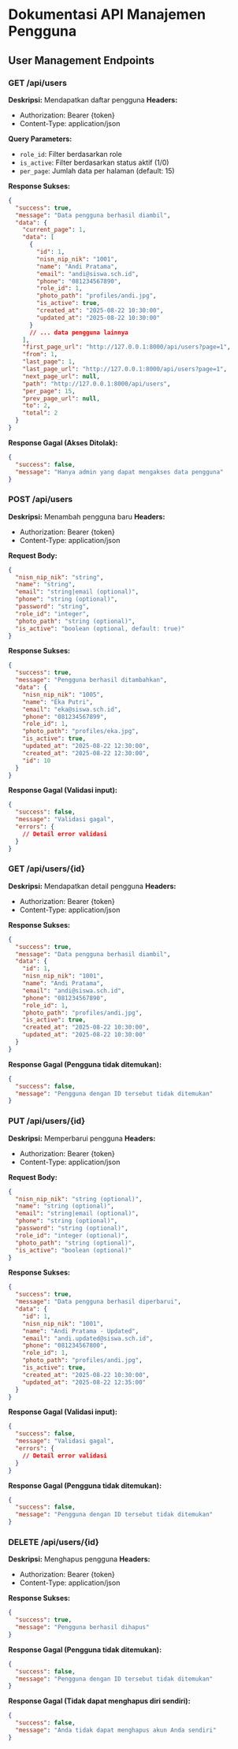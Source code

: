 # Dokumentasi API Manajemen Pengguna

## User Management Endpoints

### GET /api/users
**Deskripsi:** Mendapatkan daftar pengguna
**Headers:**
- Authorization: Bearer {token}
- Content-Type: application/json

**Query Parameters:**
- `role_id`: Filter berdasarkan role
- `is_active`: Filter berdasarkan status aktif (1/0)
- `per_page`: Jumlah data per halaman (default: 15)

**Response Sukses:**
```json
{
  "success": true,
  "message": "Data pengguna berhasil diambil",
  "data": {
    "current_page": 1,
    "data": [
      {
        "id": 1,
        "nisn_nip_nik": "1001",
        "name": "Andi Pratama",
        "email": "andi@siswa.sch.id",
        "phone": "081234567890",
        "role_id": 1,
        "photo_path": "profiles/andi.jpg",
        "is_active": true,
        "created_at": "2025-08-22 10:30:00",
        "updated_at": "2025-08-22 10:30:00"
      }
      // ... data pengguna lainnya
    ],
    "first_page_url": "http://127.0.0.1:8000/api/users?page=1",
    "from": 1,
    "last_page": 1,
    "last_page_url": "http://127.0.0.1:8000/api/users?page=1",
    "next_page_url": null,
    "path": "http://127.0.0.1:8000/api/users",
    "per_page": 15,
    "prev_page_url": null,
    "to": 2,
    "total": 2
  }
}
```

**Response Gagal (Akses Ditolak):**
```json
{
  "success": false,
  "message": "Hanya admin yang dapat mengakses data pengguna"
}
```

### POST /api/users
**Deskripsi:** Menambah pengguna baru
**Headers:**
- Authorization: Bearer {token}
- Content-Type: application/json

**Request Body:**
```json
{
  "nisn_nip_nik": "string",
  "name": "string",
  "email": "string|email (optional)",
  "phone": "string (optional)",
  "password": "string",
  "role_id": "integer",
  "photo_path": "string (optional)",
  "is_active": "boolean (optional, default: true)"
}
```

**Response Sukses:**
```json
{
  "success": true,
  "message": "Pengguna berhasil ditambahkan",
  "data": {
    "nisn_nip_nik": "1005",
    "name": "Eka Putri",
    "email": "eka@siswa.sch.id",
    "phone": "081234567899",
    "role_id": 1,
    "photo_path": "profiles/eka.jpg",
    "is_active": true,
    "updated_at": "2025-08-22 12:30:00",
    "created_at": "2025-08-22 12:30:00",
    "id": 10
  }
}
```

**Response Gagal (Validasi input):**
```json
{
  "success": false,
  "message": "Validasi gagal",
  "errors": {
    // Detail error validasi
  }
}
```

### GET /api/users/{id}
**Deskripsi:** Mendapatkan detail pengguna
**Headers:**
- Authorization: Bearer {token}
- Content-Type: application/json

**Response Sukses:**
```json
{
  "success": true,
  "message": "Data pengguna berhasil diambil",
  "data": {
    "id": 1,
    "nisn_nip_nik": "1001",
    "name": "Andi Pratama",
    "email": "andi@siswa.sch.id",
    "phone": "081234567890",
    "role_id": 1,
    "photo_path": "profiles/andi.jpg",
    "is_active": true,
    "created_at": "2025-08-22 10:30:00",
    "updated_at": "2025-08-22 10:30:00"
  }
}
```

**Response Gagal (Pengguna tidak ditemukan):**
```json
{
  "success": false,
  "message": "Pengguna dengan ID tersebut tidak ditemukan"
}
```

### PUT /api/users/{id}
**Deskripsi:** Memperbarui pengguna
**Headers:**
- Authorization: Bearer {token}
- Content-Type: application/json

**Request Body:**
```json
{
  "nisn_nip_nik": "string (optional)",
  "name": "string (optional)",
  "email": "string|email (optional)",
  "phone": "string (optional)",
  "password": "string (optional)",
  "role_id": "integer (optional)",
  "photo_path": "string (optional)",
  "is_active": "boolean (optional)"
}
```

**Response Sukses:**
```json
{
  "success": true,
  "message": "Data pengguna berhasil diperbarui",
  "data": {
    "id": 1,
    "nisn_nip_nik": "1001",
    "name": "Andi Pratama - Updated",
    "email": "andi.updated@siswa.sch.id",
    "phone": "081234567800",
    "role_id": 1,
    "photo_path": "profiles/andi.jpg",
    "is_active": true,
    "created_at": "2025-08-22 10:30:00",
    "updated_at": "2025-08-22 12:35:00"
  }
}
```

**Response Gagal (Validasi input):**
```json
{
  "success": false,
  "message": "Validasi gagal",
  "errors": {
    // Detail error validasi
  }
}
```

**Response Gagal (Pengguna tidak ditemukan):**
```json
{
  "success": false,
  "message": "Pengguna dengan ID tersebut tidak ditemukan"
}
```

### DELETE /api/users/{id}
**Deskripsi:** Menghapus pengguna
**Headers:**
- Authorization: Bearer {token}
- Content-Type: application/json

**Response Sukses:**
```json
{
  "success": true,
  "message": "Pengguna berhasil dihapus"
}
```

**Response Gagal (Pengguna tidak ditemukan):**
```json
{
  "success": false,
  "message": "Pengguna dengan ID tersebut tidak ditemukan"
}
```

**Response Gagal (Tidak dapat menghapus diri sendiri):**
```json
{
  "success": false,
  "message": "Anda tidak dapat menghapus akun Anda sendiri"
}
```